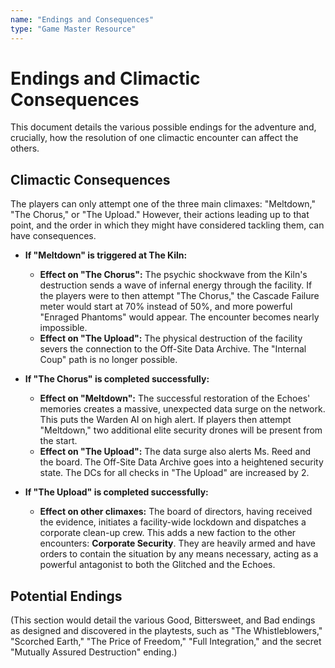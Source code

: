 ```yaml
---
name: "Endings and Consequences"
type: "Game Master Resource"
---
```

# Endings and Climactic Consequences

This document details the various possible endings for the adventure and, crucially, how the resolution of one climactic encounter can affect the others.

## Climactic Consequences

The players can only attempt one of the three main climaxes: "Meltdown," "The Chorus," or "The Upload." However, their actions leading up to that point, and the order in which they might have considered tackling them, can have consequences.

*   **If "Meltdown" is triggered at The Kiln:**
    *   **Effect on "The Chorus":** The psychic shockwave from the Kiln's destruction sends a wave of infernal energy through the facility. If the players were to then attempt "The Chorus," the Cascade Failure meter would start at 70% instead of 50%, and more powerful "Enraged Phantoms" would appear. The encounter becomes nearly impossible.
    *   **Effect on "The Upload":** The physical destruction of the facility severs the connection to the Off-Site Data Archive. The "Internal Coup" path is no longer possible.

*   **If "The Chorus" is completed successfully:**
    *   **Effect on "Meltdown":** The successful restoration of the Echoes' memories creates a massive, unexpected data surge on the network. This puts the Warden AI on high alert. If players then attempt "Meltdown," two additional elite security drones will be present from the start.
    *   **Effect on "The Upload":** The data surge also alerts Ms. Reed and the board. The Off-Site Data Archive goes into a heightened security state. The DCs for all checks in "The Upload" are increased by 2.

*   **If "The Upload" is completed successfully:**
    *   **Effect on other climaxes:** The board of directors, having received the evidence, initiates a facility-wide lockdown and dispatches a corporate clean-up crew. This adds a new faction to the other encounters: **Corporate Security**. They are heavily armed and have orders to contain the situation by any means necessary, acting as a powerful antagonist to both the Glitched and the Echoes.

## Potential Endings

(This section would detail the various Good, Bittersweet, and Bad endings as designed and discovered in the playtests, such as "The Whistleblowers," "Scorched Earth," "The Price of Freedom," "Full Integration," and the secret "Mutually Assured Destruction" ending.)

